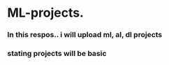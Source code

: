 # ML-projects.

### In this respos.. i will upload ml, al, dl projects 
### stating projects will be basic
